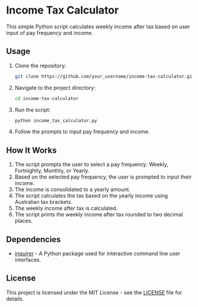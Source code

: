 # Income Tax Calculator

This simple Python script calculates weekly income after tax based on user input of pay frequency and income.

## Usage

1. Clone the repository:
    ```bash
    git clone https://github.com/your_username/income-tax-calculator.git
    ```

2. Navigate to the project directory:
    ```bash
    cd income-tax-calculator
    ```

3. Run the script:
    ```bash
    python income_tax_calculator.py
    ```

4. Follow the prompts to input pay frequency and income.

## How It Works

1. The script prompts the user to select a pay frequency: Weekly, Fortnightly, Monthly, or Yearly.
2. Based on the selected pay frequency, the user is prompted to input their income.
3. The income is consolidated to a yearly amount.
4. The script calculates the tax based on the yearly income using Australian tax brackets.
5. The weekly income after tax is calculated.
6. The script prints the weekly income after tax rounded to two decimal places.

## Dependencies

- [inquirer](https://github.com/magmax/python-inquirer) - A Python package used for interactive command line user interfaces.

## License

This project is licensed under the MIT License - see the [LICENSE](LICENSE) file for details.
